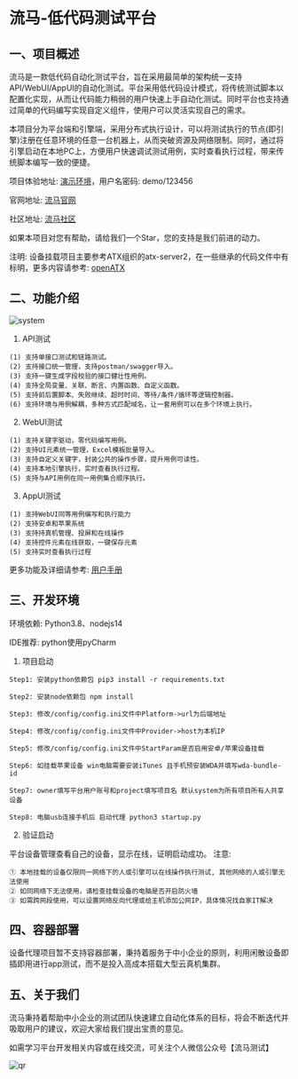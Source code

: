 # 流马-低代码测试平台
## 一、项目概述

流马是一款低代码自动化测试平台，旨在采用最简单的架构统一支持API/WebUI/AppUI的自动化测试。平台采用低代码设计模式，将传统测试脚本以配置化实现，从而让代码能力稍弱的用户快速上手自动化测试。同时平台也支持通过简单的代码编写实现自定义组件，使用户可以灵活实现自己的需求。

本项目分为平台端和引擎端，采用分布式执行设计，可以将测试执行的节点(即引擎)注册在任意环境的任意一台机器上，从而突破资源及网络限制。同时，通过将引擎启动在本地PC上，方便用户快速调试测试用例，实时查看执行过程，带来传统脚本编写一致的便捷。

项目体验地址: [演示环境](http://demo.liumatest.cn)，用户名密码: demo/123456

官网地址: [流马官网](http://www.liumatest.cn)

社区地址: [流马社区](http://www.liumatest.cn/community)

如果本项目对您有帮助，请给我们一个Star，您的支持是我们前进的动力。

注明: 设备挂载项目主要参考ATX组织的atx-server2，在一些继承的代码文件中有标明，更多内容请参考: [openATX](https://github.com/openatx/atxserver2)

## 二、功能介绍

![system](https://user-images.githubusercontent.com/96771570/221833391-9d35308a-3f90-47c7-9e9d-e62fc1201f18.png)

1. API测试
```
(1) 支持单接口测试和链路测试。
(2) 支持接口统一管理，支持postman/swagger导入。
(3) 支持一键生成字段校验的接口健壮性用例。
(4) 支持全局变量、关联、断言、内置函数、自定义函数。
(5) 支持前后置脚本、失败继续、超时时间、等待/条件/循环等逻辑控制器。
(6) 支持环境与用例解耦，多种方式匹配域名，让一套用例可以在多个环境上执行。
```

2. WebUI测试
```
(1) 支持关键字驱动，零代码编写用例。
(2) 支持UI元素统一管理，Excel模板批量导入。
(3) 支持自定义关键字，封装公共的操作步骤，提升用例可读性。
(4) 支持本地引擎执行，实时查看执行过程。
(5) 支持与API用例在同一用例集合顺序执行。
```

3. AppUI测试
```
(1) 支持WebUI同等用例编写和执行能力
(2) 支持安卓和苹果系统
(3) 支持持真机管理、投屏和在线操作
(4) 支持控件元素在线获取，一键保存元素
(5) 支持实时查看执行过程
```

更多功能及详细请参考: [用户手册](https://docs.qq.com/doc/p/1e36932d41b40df896c1627a004068df9a28fc3f)


## 三、开发环境

环境依赖: Python3.8、nodejs14

IDE推荐: python使用pyCharm

1. 项目启动
```
Step1: 安装python依赖包 pip3 install -r requirements.txt

Step2: 安装node依赖包 npm install

Step3: 修改/config/config.ini文件中Platform->url为后端地址

Step4: 修改/config/config.ini文件中Provider->host为本机IP

Step5: 修改/config/config.ini文件中StartParam是否启用安卓/苹果设备挂载

Step6: 如挂载苹果设备 win电脑需要安装iTunes 且手机预安装WDA并填写wda-bundle-id

Step7: owner填写平台用户账号和project填写项目名 默认system为所有项目所有人共享设备

Step8: 电脑usb连接手机后 启动代理 python3 startup.py
```

2. 验证启动

平台设备管理查看自己的设备，显示在线，证明启动成功。
注意: 
```
① 本地挂载的设备仅限同一网络下的人或引擎可以在线操作执行测试, 其他网络的人或引擎无法使用
② 如同网络下无法使用，请检查挂载设备的电脑是否开启防火墙
③ 如需跨网段使用，可以设置网络反向代理或给主机添加公网IP，具体情况找自家IT解决
```

## 四、容器部署

设备代理项目暂不支持容器部署，秉持着服务于中小企业的原则，利用闲散设备即插即用进行app测试，而不是投入高成本搭载大型云真机集群。


## 五、关于我们

流马秉持着帮助中小企业的测试团队快速建立自动化体系的目标，将会不断迭代并吸取用户的建议，欢迎大家给我们提出宝贵的意见。

如需学习平台开发相关内容或在线交流，可关注个人微信公众号【流马测试】

![qr](https://user-images.githubusercontent.com/96771570/161195670-3868f409-ed49-431f-8650-185e3e179679.png)


